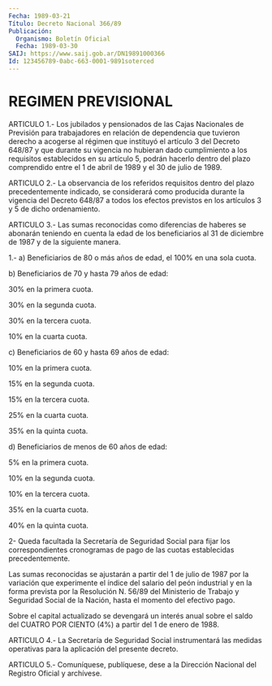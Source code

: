 ```yaml
---
Fecha: 1989-03-21
Título: Decreto Nacional 366/89
Publicación:
  Organismo: Boletín Oficial
  Fecha: 1989-03-30
SAIJ: https://www.saij.gob.ar/DN19891000366
Id: 123456789-0abc-663-0001-9891soterced
---
```

# REGIMEN PREVISIONAL

<a id="1"></a>
ARTICULO  1.-  Los  jubilados  y  pensionados  de  las  Cajas Nacionales    de    Previsión  para  trabajadores  en  relación  de dependencia  que  tuvieron   derecho  a  acogerse  al  régimen  que instituyó  el  artículo  3 del Decreto  648/87  y  que  durante  su vigencia no hubieran dado cumplimiento a los requisitos establecidos en su artículo  5,  podrán  hacerlo  dentro  del plazo comprendido  entre el 1 de abril de 1989 y el 30 de julio de  1989.

<a id="2"></a>
ARTICULO 2.- La observancia de los referidos requisitos dentro del plazo  precedentemente  indicado, se considerará como producida durante  la  vigencia  del  Decreto  648/87  a  todos  los  efectos previstos en los artículos 3 y 5 de dicho ordenamiento.

<a id="3"></a>
ARTICULO 3.- Las sumas reconocidas como diferencias de haberes se abonarán  teniendo  en cuenta la edad de los beneficiarios al 31 de diciembre de 1987 y de la siguiente manera.

1.- a) Beneficiarios de  80 o más años de edad, el 100% en una sola cuota.

b) Beneficiarios de 70 y hasta 79 años de edad:

30% en la primera cuota.

30% en la segunda cuota.

30% en la tercera cuota.

10% en la cuarta cuota.

c) Beneficiarios de 60 y hasta 69 años de edad:

10% en la primera cuota.

15% en la segunda cuota.

15% en la tercera cuota.

25% en la cuarta cuota.

35% en la quinta cuota.

d) Beneficiarios de menos de 60 años de edad:

5% en la primera cuota.

10% en la segunda cuota.

10% en la tercera cuota.

35% en la cuarta cuota.

40% en la quinta cuota.

2- Queda facultada la Secretaría  de  Seguridad  Social  para fijar los correspondientes cronogramas de pago de las cuotas establecidas precedentemente.

Las sumas reconocidas se ajustarán a partir del 1 de julio  de 1987 por  la  variación  que  experimente el índice del salario del peón industrial y en la forma prevista  por  la  Resolución N. 56/89 del Ministerio  de Trabajo y Seguridad Social de la  Nación,  hasta  el momento del efectivo pago.

Sobre el capital  actualizado  se  devengará un interés anual sobre el saldo del CUATRO POR CIENTO (4%)  a  partir  del  1  de enero de 1988.

<a id="4"></a>
ARTICULO  4.-  La Secretaría de Seguridad Social instrumentará las medidas operativas  para  la  aplicación  del presente decreto.

<a id="5"></a>
ARTICULO  5.-  Comuníquese,  publíquese,  dese  a la Dirección Nacional del Registro Oficial y archívese.